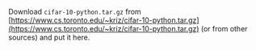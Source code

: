 Download `cifar-10-python.tar.gz` from [https://www.cs.toronto.edu/~kriz/cifar-10-python.tar.gz](https://www.cs.toronto.edu/~kriz/cifar-10-python.tar.gz) (or from other sources) and put it here.